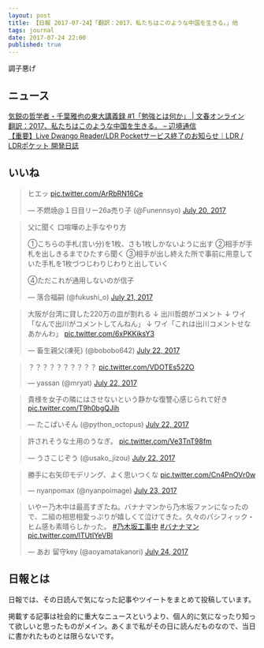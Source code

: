 ```yaml
---
layout: post
title: 【日報 2017-07-24】「翻訳：2017、私たちはこのような中国を生きる。」他
tags: journal
date: 2017-07-24 22:00
published: true
---
```

調子悪げ

## ニュース

<div class="news"><a href="http://bunshun.jp/articles/-/3276" target="_blank">気鋭の哲学者・千葉雅也の東大講義録 #1「勉強とは何か」 | 文春オンライン</a>
<div class="newscomme"></div>
</div>

<div class="news"><a href="http://marginalreport.net/2017/07/15/%E7%BF%BB%E8%A8%B32017%E7%A7%81%E3%81%9F%E3%81%A1%E3%81%AF%E3%81%93%E3%81%AE%E3%82%88%E3%81%86%E3%81%AA%E4%B8%AD%E5%9B%BD%E3%82%92%E7%94%9F%E3%81%8D%E3%82%8B/" target="_blank">翻訳：2017、私たちはこのような中国を生きる。 – 辺境通信</a>
<div class="newscomme"></div>
</div>

<div class="news"><a href="http://blog.livedoor.jp/staff_reader/archives/52278396.html" target="_blank">【重要】Live Dwango Reader/LDR Pocketサービス終了のお知らせ｜LDR / LDRポケット 開発日誌</a>
<div class="newscomme"></div>
</div>


## いいね

 <blockquote class="twitter-tweet"><p lang="ja" dir="ltr">ヒエッ <a href="https://t.co/ArRbRN16Ce">pic.twitter.com/ArRbRN16Ce</a></p>&mdash; 不燃焼@１日目リー26a売り子 (@Funennsyo) <a href="https://twitter.com/Funennsyo/status/887910118255243264">July 20, 2017</a></blockquote>
<script async src="//platform.twitter.com/widgets.js" charset="utf-8"></script> 
 
 
<blockquote class="twitter-tweet"><p lang="ja" dir="ltr">父に聞く 口喧嘩の上手なやり方 
 
①こちらの手札(言い分)を1枚、さも1枚しかないように出す 
②相手が手札を出しきるまでひたすら聞く 
③相手が出し終えた所で事前に用意していた手札を1枚づつじわりじわりと出していく 
 
④ただこれが通用しないのが信子</p>&mdash; 落合福嗣 (@fukushi_o) <a href="https://twitter.com/fukushi_o/status/888443439653634048">July 21, 2017</a></blockquote>
<script async src="//platform.twitter.com/widgets.js" charset="utf-8"></script> 
 
 
<blockquote class="twitter-tweet"><p lang="ja" dir="ltr">大阪が台湾に貸した220万の皿が割れる 
↓ 
出川哲朗がコメント 
↓ 
ワイ「なんで出川がコメントしてんねん」 
↓ 
ワイ「これは出川コメントせなあかんわ」 <a href="https://t.co/6xPKKiksY3">pic.twitter.com/6xPKKiksY3</a></p>&mdash; 畜生親父(凍死) (@bobobo642) <a href="https://twitter.com/bobobo642/status/888634175921594368">July 22, 2017</a></blockquote>
<script async src="//platform.twitter.com/widgets.js" charset="utf-8"></script> 
 
 
<blockquote class="twitter-tweet"><p lang="und" dir="ltr">？？？？？？？？？？ <a href="https://t.co/VDOTEs52ZO">pic.twitter.com/VDOTEs52ZO</a></p>&mdash; yassan (@mryat) <a href="https://twitter.com/mryat/status/888642029361668096">July 22, 2017</a></blockquote>
<script async src="//platform.twitter.com/widgets.js" charset="utf-8"></script> 
 
 
<blockquote class="twitter-tweet"><p lang="ja" dir="ltr">貴様を女子の隣にはさせないという静かな復讐心感じられて好き <a href="https://t.co/T9h0bgQJih">pic.twitter.com/T9h0bgQJih</a></p>&mdash; たこぱいそん (@python_octopus) <a href="https://twitter.com/python_octopus/status/888661579146731520">July 22, 2017</a></blockquote>
<script async src="//platform.twitter.com/widgets.js" charset="utf-8"></script> 
 
 
<blockquote class="twitter-tweet"><p lang="ja" dir="ltr">許されそうな土用のうなぎ。 <a href="https://t.co/Ve3TnT98fm">pic.twitter.com/Ve3TnT98fm</a></p>&mdash; うさこじぞう (@usako_jizou) <a href="https://twitter.com/usako_jizou/status/888712258779467776">July 22, 2017</a></blockquote>
<script async src="//platform.twitter.com/widgets.js" charset="utf-8"></script> 
 
 
<blockquote class="twitter-tweet"><p lang="ja" dir="ltr">勝手に右矢印モデリング、よく思いつくな <a href="https://t.co/Cn4PnOVr0w">pic.twitter.com/Cn4PnOVr0w</a></p>&mdash; nyanpomax (@nyanpoimage) <a href="https://twitter.com/nyanpoimage/status/889093602852298752">July 23, 2017</a></blockquote>
<script async src="//platform.twitter.com/widgets.js" charset="utf-8"></script> 
 
 
<blockquote class="twitter-tweet"><p lang="ja" dir="ltr">いやー乃木中は最高すぎたね。バナナマンから乃木坂ファンになったので、二組の相思相愛っぷりが嬉しくて泣けてきた。久々のパシフィック・ヒム感も素晴らしかった。 <a href="https://twitter.com/hashtag/%E4%B9%83%E6%9C%A8%E5%9D%82%E5%B7%A5%E4%BA%8B%E4%B8%AD?src=hash">#乃木坂工事中</a> <a href="https://twitter.com/hashtag/%E3%83%90%E3%83%8A%E3%83%8A%E3%83%9E%E3%83%B3?src=hash">#バナナマン</a> <a href="https://t.co/lTUtIYeVBl">pic.twitter.com/lTUtIYeVBl</a></p>&mdash; あお 留守key (@aoyamatakanori) <a href="https://twitter.com/aoyamatakanori/status/889434309739724800">July 24, 2017</a></blockquote>
<script async src="//platform.twitter.com/widgets.js" charset="utf-8"></script> 
 

## 日報とは

日報では、その日読んで気になった記事やツイートをまとめて投稿しています。

掲載する記事は社会的に重大なニュースというより、個人的に気になったり知って欲しいと思ったものがメイン。あくまで私がその日に読んだものなので、当日に書かれたものとは限らないです。